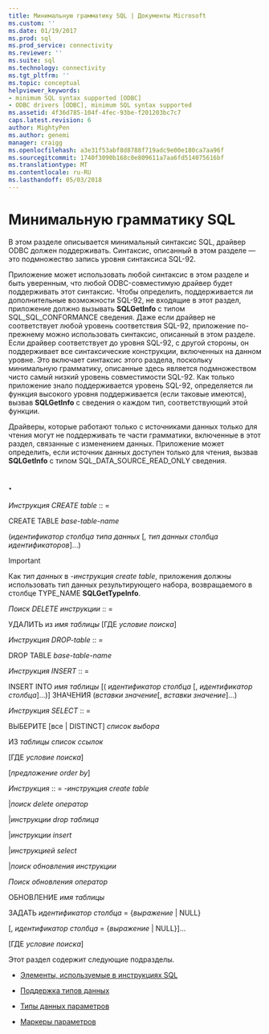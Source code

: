 ```yaml
---
title: Минимальную грамматику SQL | Документы Microsoft
ms.custom: ''
ms.date: 01/19/2017
ms.prod: sql
ms.prod_service: connectivity
ms.reviewer: ''
ms.suite: sql
ms.technology: connectivity
ms.tgt_pltfrm: ''
ms.topic: conceptual
helpviewer_keywords:
- minimum SQL syntax supported [ODBC]
- ODBC drivers [ODBC], minimum SQL syntax supported
ms.assetid: 4f36d785-104f-4fec-93be-f201203bc7c7
caps.latest.revision: 6
author: MightyPen
ms.author: genemi
manager: craigg
ms.openlocfilehash: a3e31f53abf8d8788f719adc9e00e180ca7aa96f
ms.sourcegitcommit: 1740f3090b168c0e809611a7aa6fd514075616bf
ms.translationtype: MT
ms.contentlocale: ru-RU
ms.lasthandoff: 05/03/2018
---
```

# <a name="sql-minimum-grammar"></a>Минимальную грамматику SQL
В этом разделе описывается минимальный синтаксис SQL, драйвер ODBC должен поддерживать. Синтаксис, описанный в этом разделе — это подмножество запись уровня синтаксиса SQL-92.  
  
 Приложение может использовать любой синтаксис в этом разделе и быть уверенным, что любой ODBC-совместимую драйвер будет поддерживать этот синтаксис. Чтобы определить, поддерживается ли дополнительные возможности SQL-92, не входящие в этот раздел, приложение должно вызывать **SQLGetInfo** с типом SQL_SQL_CONFORMANCE сведения. Даже если драйвер не соответствует любой уровень соответствия SQL-92, приложение по-прежнему можно использовать синтаксис, описанный в этом разделе. Если драйвер соответствует до уровня SQL-92, с другой стороны, он поддерживает все синтаксические конструкции, включенных на данном уровне. Это включает синтаксис этого раздела, поскольку минимальную грамматику, описанные здесь является подмножеством чисто самый низкий уровень совместимости SQL-92. Как только приложение знало поддерживается уровень SQL-92, определяется ли функция высокого уровня поддерживается (если таковые имеются), вызвав **SQLGetInfo** с сведения о каждом тип, соответствующий этой функции.  
  
 Драйверы, которые работают только с источниками данных только для чтения могут не поддерживать те части грамматики, включенные в этот раздел, связанные с изменением данных. Приложение может определить, если источник данных доступен только для чтения, вызвав **SQLGetInfo** с типом SQL_DATA_SOURCE_READ_ONLY сведения.  
  
## <a name="statement"></a>.  
 *Инструкция CREATE table* :: =  
  
 CREATE TABLE *base-table-name*  
  
 (*идентификатор столбца типа данных* [*, тип данных столбца идентификаторов*]...)  
  
> [!IMPORTANT]  
>  Как *тип данных* в *-инструкция create table*, приложения должны использовать тип данных результирующего набора, возвращаемого в столбце TYPE_NAME **SQLGetTypeInfo**.  
  
 *Поиск DELETE инструкции* :: =  
  
 УДАЛИТЬ из *имя таблицы* [ГДЕ *условие поиска*]  
  
 *Инструкция DROP-table* :: =  
  
 DROP TABLE *base-table-name*  
  
 *Инструкция INSERT* :: =  
  
 INSERT INTO *имя таблицы* [( *идентификатор столбца* [, *идентификатор столбца*]...)]      ЗНАЧЕНИЯ (*вставки значение*[, *вставки значение*]...)  
  
 *Инструкция SELECT* :: =  
  
 ВЫБЕРИТЕ [все &#124; DISTINCT] *список выбора*  
  
 ИЗ *таблицы список ссылок*  
  
 [ГДЕ *условие поиска*]  
  
 [*предложение order by*]  
  
 *Инструкция* :: = *-инструкция create table*  
  
 &#124;*поиск delete оператор*  
  
 &#124;*инструкции drop таблица*  
  
 &#124;*инструкции insert*  
  
 &#124;*инструкцией select*  
  
 &#124;*поиск обновления инструкции*  
  
 *Поиск обновления оператор*  
  
 ОБНОВЛЕНИЕ *имя таблицы*  
  
 ЗАДАТЬ *идентификатор столбца* = {*выражение* &#124; NULL}  
  
 [, *идентификатор столбца* = {*выражение* &#124; NULL}]...  
  
 [ГДЕ *условие поиска*]  
  
 Этот раздел содержит следующие подразделы.  
  
-   [Элементы, используемые в инструкциях SQL](../../../odbc/reference/appendixes/elements-used-in-sql-statements.md)  
  
-   [Поддержка типов данных](../../../odbc/reference/appendixes/data-type-support.md)  
  
-   [Типы данных параметров](../../../odbc/reference/appendixes/parameter-data-types.md)  
  
-   [Маркеры параметров](../../../odbc/reference/appendixes/parameter-markers.md)
